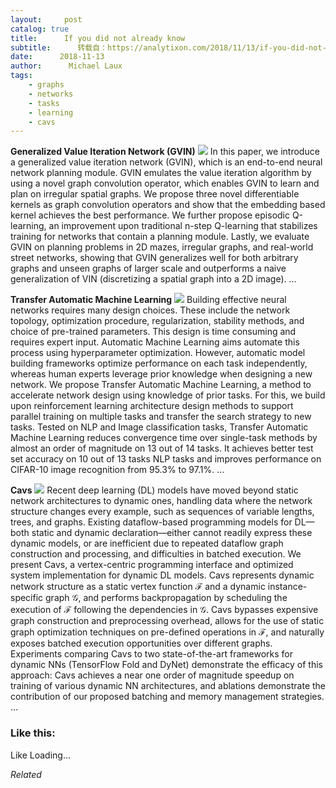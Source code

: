 ```yaml
---
layout:     post
catalog: true
title:      If you did not already know
subtitle:      转载自：https://analytixon.com/2018/11/13/if-you-did-not-already-know-544/
date:      2018-11-13
author:      Michael Laux
tags:
    - graphs
    - networks
    - tasks
    - learning
    - cavs
---
```


**Generalized Value Iteration Network (GVIN)** ![](https://aboutdataanalytics.files.wordpress.com/2015/01/google.png?w=529)
In this paper, we introduce a generalized value iteration network (GVIN), which is an end-to-end neural network planning module. GVIN emulates the value iteration algorithm by using a novel graph convolution operator, which enables GVIN to learn and plan on irregular spatial graphs. We propose three novel differentiable kernels as graph convolution operators and show that the embedding based kernel achieves the best performance. We further propose episodic Q-learning, an improvement upon traditional n-step Q-learning that stabilizes training for networks that contain a planning module. Lastly, we evaluate GVIN on planning problems in 2D mazes, irregular graphs, and real-world street networks, showing that GVIN generalizes well for both arbitrary graphs and unseen graphs of larger scale and outperforms a naive generalization of VIN (discretizing a spatial graph into a 2D image). … 

**Transfer Automatic Machine Learning** ![](https://aboutdataanalytics.files.wordpress.com/2015/01/google.png?w=529)
Building effective neural networks requires many design choices. These include the network topology, optimization procedure, regularization, stability methods, and choice of pre-trained parameters. This design is time consuming and requires expert input. Automatic Machine Learning aims automate this process using hyperparameter optimization. However, automatic model building frameworks optimize performance on each task independently, whereas human experts leverage prior knowledge when designing a new network. We propose Transfer Automatic Machine Learning, a method to accelerate network design using knowledge of prior tasks. For this, we build upon reinforcement learning architecture design methods to support parallel training on multiple tasks and transfer the search strategy to new tasks. Tested on NLP and Image classification tasks, Transfer Automatic Machine Learning reduces convergence time over single-task methods by almost an order of magnitude on 13 out of 14 tasks. It achieves better test set accuracy on 10 out of 13 tasks NLP tasks and improves performance on CIFAR-10 image recognition from 95.3% to 97.1%. … 

**Cavs** ![](https://aboutdataanalytics.files.wordpress.com/2015/01/google.png?w=529)
Recent deep learning (DL) models have moved beyond static network architectures to dynamic ones, handling data where the network structure changes every example, such as sequences of variable lengths, trees, and graphs. Existing dataflow-based programming models for DL—both static and dynamic declaration—either cannot readily express these dynamic models, or are inefficient due to repeated dataflow graph construction and processing, and difficulties in batched execution. We present Cavs, a vertex-centric programming interface and optimized system implementation for dynamic DL models. Cavs represents dynamic network structure as a static vertex function $\mathcal{F}$ and a dynamic instance-specific graph $\mathcal{G}$, and performs backpropagation by scheduling the execution of $\mathcal{F}$ following the dependencies in $\mathcal{G}$. Cavs bypasses expensive graph construction and preprocessing overhead, allows for the use of static graph optimization techniques on pre-defined operations in $\mathcal{F}$, and naturally exposes batched execution opportunities over different graphs. Experiments comparing Cavs to two state-of-the-art frameworks for dynamic NNs (TensorFlow Fold and DyNet) demonstrate the efficacy of this approach: Cavs achieves a near one order of magnitude speedup on training of various dynamic NN architectures, and ablations demonstrate the contribution of our proposed batching and memory management strategies. … 





### Like this:

Like Loading...


*Related*

